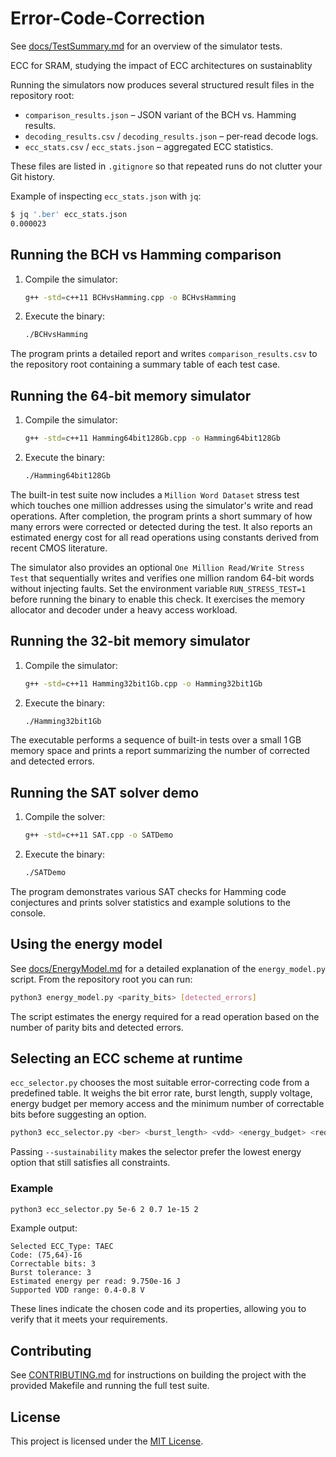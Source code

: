 # Error-Code-Correction

See [docs/TestSummary.md](docs/TestSummary.md) for an overview of the simulator tests.

ECC for SRAM, studying the impact of ECC architectures on sustainablity

Running the simulators now produces several structured result files in the
repository root:

- `comparison_results.json` – JSON variant of the BCH vs. Hamming results.
- `decoding_results.csv` / `decoding_results.json` – per-read decode logs.
- `ecc_stats.csv` / `ecc_stats.json` – aggregated ECC statistics.

These files are listed in `.gitignore` so that repeated runs do not clutter
your Git history.

Example of inspecting `ecc_stats.json` with `jq`:

```bash
$ jq '.ber' ecc_stats.json
0.000023
```

## Running the BCH vs Hamming comparison

1. Compile the simulator:

   ```bash
   g++ -std=c++11 BCHvsHamming.cpp -o BCHvsHamming
   ```

2. Execute the binary:

   ```bash
   ./BCHvsHamming
   ```

The program prints a detailed report and writes `comparison_results.csv`
to the repository root containing a summary table of each test case.

## Running the 64-bit memory simulator

1. Compile the simulator:

   ```bash
   g++ -std=c++11 Hamming64bit128Gb.cpp -o Hamming64bit128Gb
   ```

2. Execute the binary:

   ```bash
   ./Hamming64bit128Gb
   ```

The built-in test suite now includes a `Million Word Dataset` stress test
which touches one million addresses using the simulator's write and read
operations. After completion, the program prints a short summary of how many
errors were corrected or detected during the test.
It also reports an estimated energy cost for all read operations using
constants derived from recent CMOS literature.

The simulator also provides an optional `One Million Read/Write Stress Test`
that sequentially writes and verifies one million random 64-bit words
without injecting faults. Set the environment variable `RUN_STRESS_TEST=1`
before running the binary to enable this check. It exercises the memory
allocator and decoder under a heavy access workload.

## Running the 32-bit memory simulator

1. Compile the simulator:

   ```bash
   g++ -std=c++11 Hamming32bit1Gb.cpp -o Hamming32bit1Gb
   ```

2. Execute the binary:

   ```bash
   ./Hamming32bit1Gb
   ```

The executable performs a sequence of built-in tests over a small 1 GB memory
space and prints a report summarizing the number of corrected and detected
errors.

## Running the SAT solver demo

1. Compile the solver:

   ```bash
   g++ -std=c++11 SAT.cpp -o SATDemo
   ```

2. Execute the binary:

   ```bash
   ./SATDemo
   ```

The program demonstrates various SAT checks for Hamming code conjectures and
prints solver statistics and example solutions to the console.

## Using the energy model

See [docs/EnergyModel.md](docs/EnergyModel.md) for a detailed explanation of the
`energy_model.py` script. From the repository root you can run:

```bash
python3 energy_model.py <parity_bits> [detected_errors]
```

The script estimates the energy required for a read operation based on the
number of parity bits and detected errors.

## Selecting an ECC scheme at runtime

`ecc_selector.py` chooses the most suitable error-correcting code from a
predefined table. It weighs the bit error rate, burst length, supply voltage,
energy budget per memory access and the minimum number of correctable bits
before suggesting an option.

```bash
python3 ecc_selector.py <ber> <burst_length> <vdd> <energy_budget> <required_bits> [--sustainability]
```

Passing `--sustainability` makes the selector prefer the lowest energy option
that still satisfies all constraints.

### Example

```bash
python3 ecc_selector.py 5e-6 2 0.7 1e-15 2
```

Example output:

```
Selected ECC_Type: TAEC
Code: (75,64)-I6
Correctable bits: 3
Burst tolerance: 3
Estimated energy per read: 9.750e-16 J
Supported VDD range: 0.4-0.8 V
```

These lines indicate the chosen code and its properties, allowing you to verify
that it meets your requirements.

## Contributing

See [CONTRIBUTING.md](CONTRIBUTING.md) for instructions on building the
project with the provided Makefile and running the full test suite.

## License

This project is licensed under the [MIT License](LICENSE).
